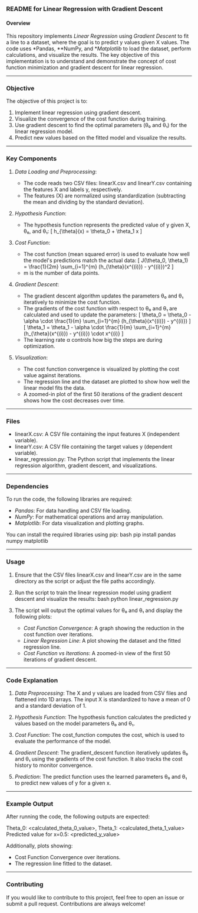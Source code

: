 ### README for Linear Regression with Gradient Descent

#### Overview

This repository implements *Linear Regression* using *Gradient Descent* to fit a line to a dataset, where the goal is to predict y values given X values. The code uses *Pandas, **NumPy, and **Matplotlib* to load the dataset, perform calculations, and visualize the results. The key objective of this implementation is to understand and demonstrate the concept of cost function minimization and gradient descent for linear regression.

---

### Objective

The objective of this project is to:
1. Implement linear regression using gradient descent.
2. Visualize the convergence of the cost function during training.
3. Use gradient descent to find the optimal parameters (θ₀ and θ₁) for the linear regression model.
4. Predict new values based on the fitted model and visualize the results.

---

### Key Components

1. *Data Loading and Preprocessing*:
   - The code reads two CSV files: linearX.csv and linearY.csv containing the features X and labels y, respectively.
   - The features (X) are normalized using standardization (subtracting the mean and dividing by the standard deviation).

2. *Hypothesis Function*:
   - The hypothesis function represents the predicted value of y given X, θ₀, and θ₁:
     \[
     h_{\theta}(x) = \theta_0 + \theta_1 x
     \]

3. *Cost Function*:
   - The cost function (mean squared error) is used to evaluate how well the model's predictions match the actual data:
     \[
     J(\theta_0, \theta_1) = \frac{1}{2m} \sum_{i=1}^{m} (h_{\theta}(x^{(i)}) - y^{(i)})^2
     \]
   - m is the number of data points.

4. *Gradient Descent*:
   - The gradient descent algorithm updates the parameters θ₀ and θ₁ iteratively to minimize the cost function.
   - The gradients of the cost function with respect to θ₀ and θ₁ are calculated and used to update the parameters:
     \[
     \theta_0 = \theta_0 - \alpha \cdot \frac{1}{m} \sum_{i=1}^{m} (h_{\theta}(x^{(i)}) - y^{(i)})
     \]
     \[
     \theta_1 = \theta_1 - \alpha \cdot \frac{1}{m} \sum_{i=1}^{m} (h_{\theta}(x^{(i)}) - y^{(i)}) \cdot x^{(i)}
     \]
   - The learning rate α controls how big the steps are during optimization.

5. *Visualization*:
   - The cost function convergence is visualized by plotting the cost value against iterations.
   - The regression line and the dataset are plotted to show how well the linear model fits the data.
   - A zoomed-in plot of the first 50 iterations of the gradient descent shows how the cost decreases over time.

---

### Files

- linearX.csv: A CSV file containing the input features X (independent variable).
- linearY.csv: A CSV file containing the target values y (dependent variable).
- linear_regression.py: The Python script that implements the linear regression algorithm, gradient descent, and visualizations.
  
---

### Dependencies

To run the code, the following libraries are required:
- *Pandas*: For data handling and CSV file loading.
- *NumPy*: For mathematical operations and array manipulation.
- *Matplotlib*: For data visualization and plotting graphs.

You can install the required libraries using pip:
bash
pip install pandas numpy matplotlib


---

### Usage

1. Ensure that the CSV files linearX.csv and linearY.csv are in the same directory as the script or adjust the file paths accordingly.
2. Run the script to train the linear regression model using gradient descent and visualize the results:
   bash
   python linear_regression.py
   
3. The script will output the optimal values for θ₀ and θ₁ and display the following plots:
   - *Cost Function Convergence*: A graph showing the reduction in the cost function over iterations.
   - *Linear Regression Line*: A plot showing the dataset and the fitted regression line.
   - *Cost Function vs Iterations*: A zoomed-in view of the first 50 iterations of gradient descent.

---

### Code Explanation

1. *Data Preprocessing*:
   The X and y values are loaded from CSV files and flattened into 1D arrays. The input X is standardized to have a mean of 0 and a standard deviation of 1.

2. *Hypothesis Function*:
   The hypothesis function calculates the predicted y values based on the model parameters θ₀ and θ₁.

3. *Cost Function*:
   The cost_function computes the cost, which is used to evaluate the performance of the model.

4. *Gradient Descent*:
   The gradient_descent function iteratively updates θ₀ and θ₁ using the gradients of the cost function. It also tracks the cost history to monitor convergence.

5. *Prediction*:
   The predict function uses the learned parameters θ₀ and θ₁ to predict new values of y for a given x.

---

### Example Output

After running the code, the following outputs are expected:


Theta_0: <calculated_theta_0_value>, Theta_1: <calculated_theta_1_value>
Predicted value for x=0.5: <predicted_y_value>


Additionally, plots showing:
- Cost Function Convergence over iterations.
- The regression line fitted to the dataset.

---

### Contributing

If you would like to contribute to this project, feel free to open an issue or submit a pull request. Contributions are always welcome!
